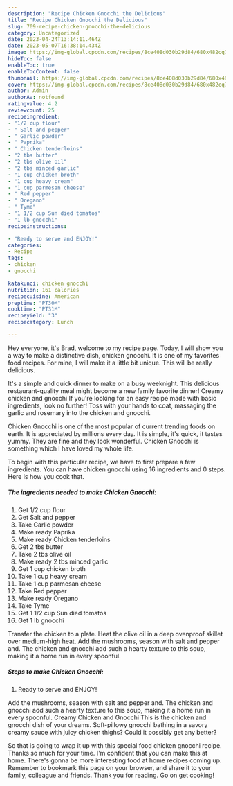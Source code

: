 ```yaml
---
description: "Recipe Chicken Gnocchi the Delicious"
title: "Recipe Chicken Gnocchi the Delicious"
slug: 709-recipe-chicken-gnocchi-the-delicious
category: Uncategorized
date: 2023-04-24T13:14:11.464Z
date: 2023-05-07T16:38:14.434Z
image: https://img-global.cpcdn.com/recipes/8ce408d030b29d84/680x482cq70/chicken-gnocchi-recipe-main-photo.jpg
hideToc: false
enableToc: true
enableTocContent: false
thumbnail: https://img-global.cpcdn.com/recipes/8ce408d030b29d84/680x482cq70/chicken-gnocchi-recipe-main-photo.jpg
cover: https://img-global.cpcdn.com/recipes/8ce408d030b29d84/680x482cq70/chicken-gnocchi-recipe-main-photo.jpg
author: Admin
authorAv: notfound
ratingvalue: 4.2
reviewcount: 25
recipeingredient:
- "1/2 cup flour"
- " Salt and pepper"
- " Garlic powder"
- " Paprika"
- " Chicken tenderloins"
- "2 tbs butter"
- "2 tbs olive oil"
- "2 tbs minced garlic"
- "1 cup chicken broth"
- "1 cup heavy cream"
- "1 cup parmesan cheese"
- " Red pepper"
- " Oregano"
- " Tyme"
- "1 1/2 cup Sun died tomatos"
- "1 lb gnocchi"
recipeinstructions:

- "Ready to serve and ENJOY!"
categories:
- Recipe
tags:
- chicken
- gnocchi

katakunci: chicken gnocchi 
nutrition: 161 calories
recipecuisine: American
preptime: "PT30M"
cooktime: "PT31M"
recipeyield: "3"
recipecategory: Lunch

---
```



Hey everyone, it's Brad, welcome to my recipe page. Today, I will show you a way to make a distinctive dish, chicken gnocchi. It is one of my favorites food recipes. For mine, I will make it a little bit unique. This will be really delicious.

It&#39;s a simple and quick dinner to make on a busy weeknight. This delicious restaurant-quality meal might become a new family favorite dinner! Creamy chicken and gnocchi If you&#39;re looking for an easy recipe made with basic ingredients, look no further! Toss with your hands to coat, massaging the garlic and rosemary into the chicken and gnocchi.

Chicken Gnocchi is one of the most popular of current trending foods on earth. It is appreciated by millions every day. It is simple, it's quick, it tastes yummy. They are fine and they look wonderful. Chicken Gnocchi is something which I have loved my whole life.


To begin with this particular recipe, we have to first prepare a few ingredients. You can have chicken gnocchi using 16 ingredients and 0 steps. Here is how you cook that.

<!--inarticleads1-->

##### The ingredients needed to make Chicken Gnocchi:

1. Get 1/2 cup flour
1. Get  Salt and pepper
1. Take  Garlic powder
1. Make ready  Paprika
1. Make ready  Chicken tenderloins
1. Get 2 tbs butter
1. Take 2 tbs olive oil
1. Make ready 2 tbs minced garlic
1. Get 1 cup chicken broth
1. Take 1 cup heavy cream
1. Take 1 cup parmesan cheese
1. Take  Red pepper
1. Make ready  Oregano
1. Take  Tyme
1. Get 1 1/2 cup Sun died tomatos
1. Get 1 lb gnocchi


Transfer the chicken to a plate. Heat the olive oil in a deep ovenproof skillet over medium-high heat. Add the mushrooms, season with salt and pepper and. The chicken and gnocchi add such a hearty texture to this soup, making it a home run in every spoonful. 

<!--inarticleads2-->

##### Steps to make Chicken Gnocchi:


1. Ready to serve and ENJOY!

Add the mushrooms, season with salt and pepper and. The chicken and gnocchi add such a hearty texture to this soup, making it a home run in every spoonful. Creamy Chicken and Gnocchi This is the chicken and gnocchi dish of your dreams. Soft-pillowy gnocchi bathing in a savory creamy sauce with juicy chicken thighs? Could it possibly get any better? 

So that is going to wrap it up with this special food chicken gnocchi recipe. Thanks so much for your time. I'm confident that you can make this at home. There's gonna be more interesting food at home recipes coming up. Remember to bookmark this page on your browser, and share it to your family, colleague and friends. Thank you for reading. Go on get cooking!
